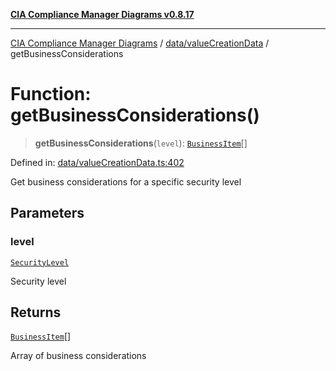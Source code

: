 [**CIA Compliance Manager Diagrams v0.8.17**](../../../README.md)

***

[CIA Compliance Manager Diagrams](../../../modules.md) / [data/valueCreationData](../README.md) / getBusinessConsiderations

# Function: getBusinessConsiderations()

> **getBusinessConsiderations**(`level`): [`BusinessItem`](../../../types/businessImpact/interfaces/BusinessItem.md)[]

Defined in: [data/valueCreationData.ts:402](https://github.com/Hack23/cia-compliance-manager/blob/6a2219920f4c187f7eafa3e355e36b35c9c19248/src/data/valueCreationData.ts#L402)

Get business considerations for a specific security level

## Parameters

### level

[`SecurityLevel`](../../../types/cia/type-aliases/SecurityLevel.md)

Security level

## Returns

[`BusinessItem`](../../../types/businessImpact/interfaces/BusinessItem.md)[]

Array of business considerations
